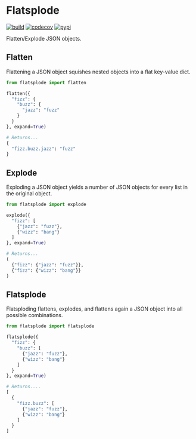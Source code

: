 # Flatsplode

[![build](https://travis-ci.org/amancevice/flatsplode.svg?branch=master)](https://travis-ci.org/amancevice/flatsplode)
[![codecov](https://codecov.io/gh/amancevice/flatsplode/branch/master/graph/badge.svg)](https://codecov.io/gh/amancevice/flatsplode)
[![pypi](https://badge.fury.io/py/flatsplode.svg)](https://badge.fury.io/py/flatsplode)

Flatten/Explode JSON objects.

## Flatten

Flattening a JSON object squishes nested objects into a flat key-value dict.

```python
from flatsplode import flatten

flatten({
  "fizz": {
    "buzz": {
      "jazz": "fuzz"
    }
  }
}, expand=True)

# Returns...
{
  "fizz.buzz.jazz": "fuzz"
}
```

## Explode

Exploding a JSON object yields a number of JSON objects for every list in the original object.

```python
from flatsplode import explode

explode({
  "fizz": [
    {"jazz": "fuzz"},
    {"wizz": "bang"}
  ]
}, expand=True)

# Returns...
(
  {"fizz": {"jazz": "fuzz"}},
  {"fizz": {"wizz": "bang"}}
)
```

## Flatsplode

Flatsploding flattens, explodes, and flattens again a JSON object into all possible combinations.

```python
from flatsplode import flatsplode

flatsplode({
  "fizz": {
    "buzz": [
      {"jazz": "fuzz"},
      {"wizz": "bang"}
    ]
  }
}, expand=True)

# Returns....
[
  {
    "fizz.buzz": [
      {"jazz": "fuzz"},
      {"wizz": "bang"}
    ]
  }
]
```
